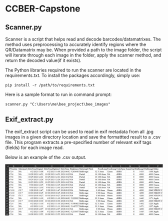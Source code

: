 # CCBER-Capstone

## Scanner.py
Scanner is a script that helps read and decode barcodes/datamatrixes. The method uses preprocessing to accurately identify regions where the 
QR/Datamatrix may be. When provided a path to the image folder, the script will iterate through each image in the folder, apply the scanner method, and return the decoded value(if it exists).

The Python libraries required to run the scanner are located in the requirements.txt. To install the packages accordingly, simply use:
```
pip install -r /path/to/requirements.txt
```
Here is a sample format to run in command prompt:
```
scanner.py "C:\Users\me\bee_project\bee_images"
```

## Exif_extract.py
The exif_extract script can be used to read in exif metadata from all .jpg images in a given directory location and save the formattted result to a .csv file. This program extracts a pre-specified number of relevant exif tags (fields) for each image read.

Below is an example of the .csv output.

<p align="center">
<img src="images/exif-table-example.png" align = "center" alt="example .csv output" width="750"/>
</p>
